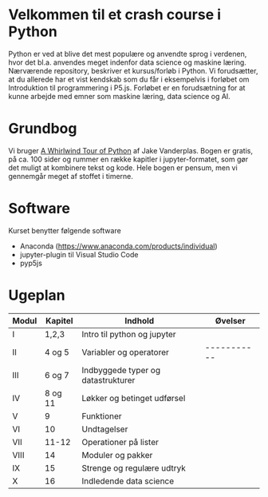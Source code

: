 # Velkommen til et crash course i Python
Python er ved at blive det mest populære og anvendte sprog i verdenen, hvor det bl.a. anvendes meget indenfor data science og maskine læring.
Nærværende repository, beskriver et kursus/forløb i Python. Vi forudsætter, at du allerede har et vist kendskab som du får i eksempelvis i forløbet om Introduktion til programmering i P5.js.
Forløbet er en forudsætning for at kunne arbejde med emner som maskine læring, data science og AI.
# Grundbog
Vi bruger [A Whirlwind Tour of Python](https://jakevdp.github.io/WhirlwindTourOfPython/) af Jake Vanderplas. Bogen er gratis, på ca. 100 sider og rummer en række kapitler i jupyter-formatet, som gør det muligt at kombinere tekst og kode.
Hele bogen er pensum, men vi gennemgår meget af stoffet i timerne.


# Software
Kurset benytter følgende software 
- Anaconda (https://www.anaconda.com/products/individual) 
- jupyter-plugin til Visual Studio Code
- pyp5js


# Ugeplan
Modul       | Kapitel     | Indhold                     | Øvelser     |
----------- | ----------- | ----------------------------| ----------- |
I          | 1,2,3       | Intro til python og jupyter |             |
II | 4 og 5 | Variabler og operatorer  | ----------- |
III | 6 og 7 | Indbyggede typer og datastrukturer | |
IV | 8 og 11 | Løkker og betinget udførsel | |
V | 9 | Funktioner | |
VI | 10 | Undtagelser | |
VII | 11-12 | Operationer på lister ||
VIII | 14 | Moduler og pakker | |
IX | 15 | Strenge og regulære udtryk ||
X | 16 | Indledende data science | |
